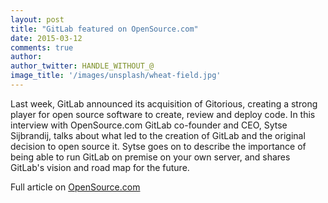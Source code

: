 ```yaml
---
layout: post
title: "GitLab featured on OpenSource.com"
date: 2015-03-12
comments: true
author:
author_twitter: HANDLE_WITHOUT_@
image_title: '/images/unsplash/wheat-field.jpg'
---
```


Last week, GitLab announced its acquisition of Gitorious, creating a strong player for open source software to create,
review and deploy code. In this interview with OpenSource.com GitLab co-founder and CEO, Sytse Sijbrandij, talks about
what led to the creation of GitLab and the original decision to open source it. Sytse goes on to describe the importance
of being able to run GitLab on premise on your own server, and shares GitLab's vision and road map for the future.

Full article on [OpenSource.com](https://opensource.com/business/15/3/interview-sytse-sijbrandij-gitlab)

